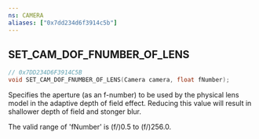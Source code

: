 ```yaml
---
ns: CAMERA
aliases: ["0x7dd234d6f3914c5b"]
---
```

## SET_CAM_DOF_FNUMBER_OF_LENS

```c
// 0x7DD234D6F3914C5B
void SET_CAM_DOF_FNUMBER_OF_LENS(Camera camera, float fNumber);
```

Specifies the aperture (as an f-number) to be used by the physical lens model in the adaptive depth of field effect. Reducing this value will result in shallower depth of field and stonger blur.

The valid range of 'fNumber' is (f/)0.5 to (f/)256.0.

